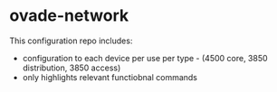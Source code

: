 # ovade-network

This configuration repo includes: 
  - configuration to each device per use per type - (4500 core, 3850 distribution, 3850 access)
  - only highlights relevant functiobnal commands
  
